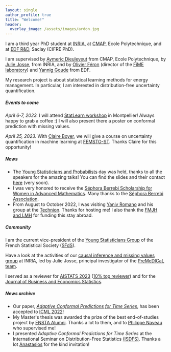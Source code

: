 ```yaml
---
layout: single
author_profile: true
title: "Welcome!"
header:
  overlay_image: /assets/images/ardon.jpg
---
```


I am a third year PhD student at [INRIA](https://www.inria.fr/en), at [CMAP](https://portail.polytechnique.edu/cmap/en), Ecole Polytechnique, and at [EDF R&D](https://www.edf.fr/en/the-edf-group/who-we-are/activities/research-and-development), Saclay (CIFRE PhD).

I am supervised by [Aymeric Dieuleveut](http://www.cmap.polytechnique.fr/~aymeric.dieuleveut/) from CMAP, Ecole Polytechnique, by [Julie Josse](http://juliejosse.com/), from INRIA, and by [Olivier Féron](https://www.fime-lab.org/en/feron-olivier/) (director of the [FiME laboratory](https://www.fime-lab.org/en/home/)) and [Yannig Goude](https://www.imo.universite-paris-saclay.fr/~goude/about.html) from EDF.

My research project is about statistical learning methods for energy management. In particular, I am interested in distribution-free uncertainty quantification.

##### Events to come

*April 6-7, 2023.* I will attend [StatLearn workshop](https://statlearn.sciencesconf.org/) in Montpellier! Always happy to grab a coffee :) I will also present there a poster on conformal prediction with missing values.

*April 25, 2023.* With [Claire Boyer](https://perso.lpsm.paris/~cboyer/), we will give a course on uncertainty quantification in machine learning at [FEMSTO-ST](https://www.femto-st.fr/en). Thanks Claire for this opportunity!

##### News

- The [Young Statisticians and Probabilists](https://www.sfds.asso.fr/en/jeunes_statisticiens/manifestations/journees_ysp/564-accueil_ysp/) day was held, thanks to all the speakers for the amazing talks! You can find the slides and their contact [here](https://www.sfds.asso.fr/fr/jeunes_statisticiens/manifestations/journees_ysp/564-accueil_ysp/) (very soon).  
- I was very honored to receive the [Séphora Berrebi Scholarship for Women in Advanced Mathematics](https://www.sephoraberrebi.ai/). Many thanks to the [Séphora Berrebi Association](https://www.sephoraberrebi.org/).
- From August to October 2022, I was visiting [Yaniv Romano](https://sites.google.com/view/yaniv-romano/) and his group at the [Technion](https://www.technion.ac.il/en/home-2/). Thanks for hosting me! I also thank the [FMJH and LMH](https://www.fondation-hadamard.fr/en/fmjh-supports/research/junior-scientific-visibility/) for funding this stay abroad.

##### Community

I am the current vice-president of the [Young Statisticians Group](https://www.sfds.asso.fr/en/jeunes_statisticiens/468-les_jeunes_statisticiens/) of the French Statistical Society ([SFdS](https://www.sfds.asso.fr/)).

Have a look at the activities of our [causal inference and missing values group](https://misscausal.gitlabpages.inria.fr/misscausal.gitlab.io/index.html) at INRIA, led by Julie Josse, principal investigator of the [PreMeDICaL team](https://team.inria.fr/premedical/).

I served as a reviewer for [AISTATS 2023](https://www.google.com/search?client=firefox-b-d&q=aistats+2023) ([10% top reviewer](http://aistats.org/aistats2023/reviewers.html)) and for the [Journal of Business and Economics Statistics](https://www.tandfonline.com/journals/ubes20).

##### News archive

- Our paper, [*Adaptive Conformal Predictions for Time Series*](https://arxiv.org/abs/2202.07282), has been accepted to [ICML 2022](https://icml.cc/Conferences/2022/)!
- My Master's thesis was awarded the prize of the best end-of-studies project by [ENSTA Alumni](https://www.ensta.org/fr/). Thanks a lot to them, and to [Philippe Naveau](https://www.lsce.ipsl.fr/Phocea/Pisp/visu.php?id=44&uid=naveau) who supervised me!
- I presented *Adaptive Conformal Predictions for Time Series* at the International Seminar on Distribution-Free Statistics [(ISDFS)](https://sites.google.com/view/isdfs/home). Thanks a lot [Anastasios](https://people.eecs.berkeley.edu/~angelopoulos/) for the kind invitation!
